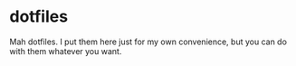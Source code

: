 # dotfiles
Mah dotfiles. I put them here just for my own convenience, but you can do with them whatever you want.
